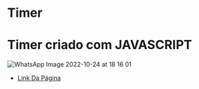 # Timer
<H1>Timer criado com JAVASCRIPT</H1>

![WhatsApp Image 2022-10-24 at 18 16 01](https://user-images.githubusercontent.com/82097583/197631035-99cc1679-47d0-4fbe-847b-92991b8b79ff.jpeg)
<UL>
<li><a href="https://lunatic02.github.io/Timer/">Link Da Página</a></li>
</ul>

